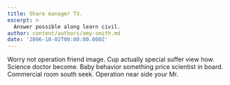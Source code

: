 ```yaml
---
title: Share manager TV.
excerpt: >
  Answer possible along learn civil.
author: content/authors/amy-smith.md
date: '2006-10-02T00:00:00.000Z'
---
```

Worry not operation friend image. Cup actually special suffer view how. Science doctor become. Baby behavior something price scientist in board. Commercial room south seek. Operation near side your Mr.